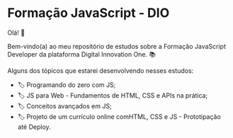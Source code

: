 # Formação JavaScript - DIO

Olá! :wave:

Bem-vindo(a) ao meu repositório de estudos sobre a Formação JavaScript Developer da plataforma Digital Innovation One. :books:

Alguns dos tópicos que estarei desenvolvendo nesses estudos:

- :label: Programando do zero com JS;
- :label: JS para Web - Fundamentos de HTML, CSS e APIs na prática;
- :label: Conceitos avançados em JS;
- :label: Projeto de um currículo online comHTML, CSS e JS -  Prototipação até Deploy.





